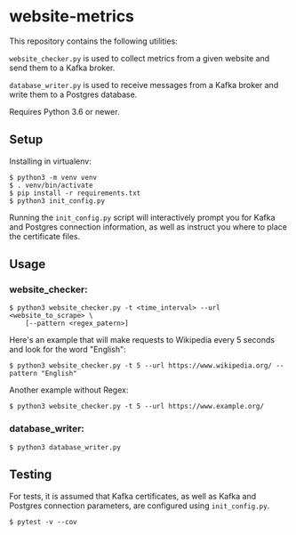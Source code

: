 # website-metrics

This repository contains the following utilities:

`website_checker.py` is used to collect metrics from a given website and send them to a Kafka broker. 

`database_writer.py` is used to receive messages from a Kafka broker and write them to a Postgres database.

Requires Python 3.6 or newer.

## Setup

Installing in virtualenv:
```
$ python3 -m venv venv
$ . venv/bin/activate
$ pip install -r requirements.txt
$ python3 init_config.py
```
Running the `init_config.py` script will interactively prompt you for Kafka and Postgres connection information, as well as instruct you where to place the certificate files.


## Usage

### website_checker:
```
$ python3 website_checker.py -t <time_interval> --url <website_to_scrape> \
    [--pattern <regex_patern>]
```

Here's an example that will make requests to Wikipedia every 5 seconds and look for the word "English":

```
$ python3 website_checker.py -t 5 --url https://www.wikipedia.org/ --pattern "English"
```
Another example without Regex:
```
$ python3 website_checker.py -t 5 --url https://www.example.org/
```

### database_writer:
```
$ python3 database_writer.py
```


## Testing
For tests, it is assumed that Kafka certificates, as well as Kafka and Postgres connection parameters, are configured using `init_config.py`.

```
$ pytest -v --cov
```
